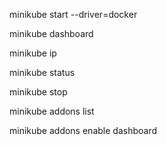 minikube start --driver=docker

minikube dashboard

minikube ip

minikube status

minikube stop

minikube addons list

minikube addons enable dashboard

